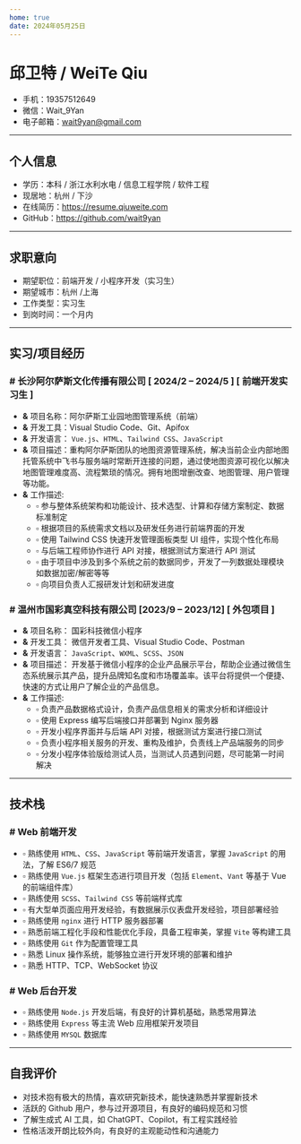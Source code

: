 ```yaml
---
home: true
date: 2024年05月25日
---
```


# 邱卫特 / WeiTe Qiu

- 手机：19357512649
- 微信：Wait_9Yan
- 电子邮箱：<wait9yan@gmail.com>

---

## 个人信息 <Badge type="info" text="default" />

- 学历：本科 / 浙江水利水电 / 信息工程学院 / 软件工程
- 现居地：杭州 / 下沙
- 在线简历：<https://resume.qiuweite.com>
- GitHub：<https://github.com/wait9yan>

---

## 求职意向

- 期望职位：前端开发 / 小程序开发（实习生）
- 期望城市：杭州 /上海
- 工作类型：实习生
- 到岗时间：一个月内

---

## 实习/项目经历

### **#** 长沙阿尔萨斯文化传播有限公司 [ 2024/2 – 2024/5 ] [ 前端开发实习生 ]

- **&** 项目名称：阿尔萨斯工业园地图管理系统（前端）
- **&** 开发工具：Visual Studio Code、Git、Apifox
- **&** 开发语言： `Vue.js`、`HTML`、`Tailwind CSS`、`JavaScript`
- **&** 项目描述：重构阿尔萨斯团队的地图资源管理系统，解决当前企业内部地图托管系统中飞书与服务端时常断开连接的问题，通过使地图资源可视化以解决地图管理难度高、流程繁琐的情况。拥有地图增删改查、地图管理、用户管理等功能。
- **&** 工作描述:
	- ▫️ 参与整体系统架构和功能设计、技术选型、计算和存储方案制定、数据标准制定
	- ▫️ 根据项目的系统需求文档以及研发任务进行前端界面的开发
	- ▫️ 使用 Tailwind CSS 快速开发管理面板类型 UI 组件，实现个性化布局
	- ▫️ 与后端工程师协作进行 API 对接，根据测试方案进行 API 测试
	<!-- - ▫️ 基于对数据安全方面的要求，通过注解实现了项目中相关表与相关字段的脱敏处理 -->
    - ▫️ 由于项目中涉及到多个系统之前的数据同步，开发了一列数据处理模块如数据加密/解密等等
	- ▫️ 向项目负责人汇报研发计划和研发进度

### **#** 温州市国彩真空科技有限公司 [2023/9 – 2023/12] [ 外包项目 ]

- **&** 项目名称： 国彩科技微信小程序
- **&** 开发工具： 微信开发者工具、Visual Studio Code、Postman
- **&** 开发语言： `JavaScript`、`WXML`、`SCSS`、`JSON`
- **&** 项目描述： 开发基于微信小程序的企业产品展示平台，帮助企业通过微信生态系统展示其产品，提升品牌知名度和市场覆盖率。该平台将提供一个便捷、快速的方式让用户了解企业的产品信息。
- **&** 工作描述:
	- ▫️ 负责产品数据格式设计，负责产品信息相关的需求分析和详细设计
	- ▫️ 使用 Express 编写后端接口并部署到 Nginx 服务器
	- ▫️ 开发小程序界面并与后端 API 对接，根据测试方案进行接口测试
	- ▫️ 负责小程序相关服务的开发、重构及维护，负责线上产品端服务的同步
	- ▫️ 分发小程序体验版给测试人员，当测试人员遇到问题，尽可能第一时间解决

---

## 技术栈

### **#** Web 前端开发

- ▫️ 熟练使用 `HTML`、`CSS`、`JavaScript` 等前端开发语言，掌握 `JavaScript` 的用法，了解 ES6/7 规范
- ▫️ 熟练使用 `Vue.js` 框架生态进行项目开发（包括 `Element`、`Vant` 等基于 Vue 的前端组件库）
- ▫️ 熟练使用 `SCSS`、`Tailwind CSS` 等前端样式库
- ▫️ 有大型单页面应用开发经验，有数据展示仪表盘开发经验，项目部署经验
- ▫️ 熟练使用 `nginx` 进行 HTTP 服务器部署
- ▫️ 熟悉前端工程化手段和性能优化手段，具备工程审美，掌握 `Vite` 等构建工具
- ▫️ 熟练使用 `Git` 作为配置管理工具
- ▫️ 熟悉 Linux 操作系统，能够独立进行开发环境的部署和维护
- ▫️ 熟悉 HTTP、TCP、WebSocket 协议

### **#** Web 后台开发

- ▫️ 熟练使用 `Node.js` 开发后端，有良好的计算机基础，熟悉常用算法
- ▫️ 熟练使用 `Express` 等主流 Web 应用框架开发项目
- ▫️ 熟练使用 `MYSQL` 数据库

---

## 自我评价

- 对技术抱有极大的热情，喜欢研究新技术，能快速熟悉并掌握新技术
- 活跃的 Github 用户，参与过开源项目，有良好的编码规范和习惯
- 了解生成式 AI 工具，如 ChatGPT、Copilot，有工程实践经验
- 性格活泼开朗比较外向，有良好的主观能动性和沟通能力
